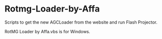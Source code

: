 Rotmg-Loader-by-Affa
====================

Scripts to get the new AGCLoader from the website and run Flash Projector.

RotMG Loader by Affa.vbs is for Windows.
